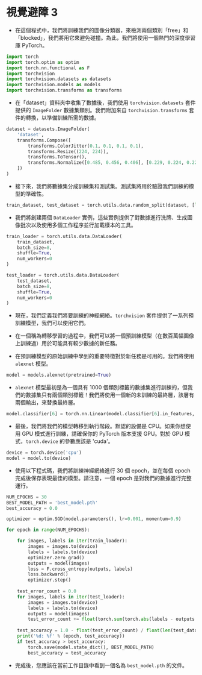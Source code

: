 # **視覺避障 3**

* 在這個程式中，我們將訓練我們的圖像分類器，來檢測兩個類別「free」和「blocked」，我們將用它來避免碰撞。為此，我們將使用一個熱門的深度學習庫 PyTorch。

                                    
```python
import torch
import torch.optim as optim
import torch.nn.functional as F
import torchvision
import torchvision.datasets as datasets
import torchvision.models as models
import torchvision.transforms as transforms

```

* 在「dataset」資料夾中收集了數據後，我們使用 `torchvision.datasets` 套件提供的 `ImageFolder` 數據集類別。我們附加來自 `torchvision.transforms` 套件的轉換，以準備訓練所需的數據。

                                    
```python
dataset = datasets.ImageFolder(
    'dataset',
    transforms.Compose([
        transforms.ColorJitter(0.1, 0.1, 0.1, 0.1),
        transforms.Resize((224, 224)),
        transforms.ToTensor(),
        transforms.Normalize([0.485, 0.456, 0.406], [0.229, 0.224, 0.225])
    ])
)

```

* 接下來，我們將數據集分成訓練集和測試集。測試集將用於驗證我們訓練的模型的準確性。

                                    
```python
train_dataset, test_dataset = torch.utils.data.random_split(dataset, [len(dataset) - 50, 50])
```


* 我們將創建兩個 `DataLoader` 實例，這些實例提供了對數據進行洗牌、生成圖像批次以及使用多個工作程序並行加載樣本的工具。


                                    
```python
train_loader = torch.utils.data.DataLoader(
    train_dataset,
    batch_size=8,
    shuffle=True,
    num_workers=0
)

test_loader = torch.utils.data.DataLoader(
    test_dataset,
    batch_size=8,
    shuffle=True,
    num_workers=0
)
```


* 現在，我們定義我們將要訓練的神經網絡。`torchvision` 套件提供了一系列預訓練模型，我們可以使用它們。

* 在一個稱為轉移學習的過程中，我們可以將一個預訓練模型（在數百萬幅圖像上訓練過）用於可能具有較少數據的新任務。

* 在預訓練模型的原始訓練中學到的重要特徵對於新任務是可用的。我們將使用 `alexnet` 模型。
                                    
```python
model = models.alexnet(pretrained=True)
```

* `alexnet` 模型最初是為一個具有 1000 個類別標籤的數據集進行訓練的，但我們的數據集只有兩個類別標籤！我們將使用一個新的未訓練的最終層，該層有兩個輸出，來替換最終層。

                                    
```python
model.classifier[6] = torch.nn.Linear(model.classifier[6].in_features, 2)
```

                                    
* 最後，我們將我們的模型轉移到執行階段。默認的設備是 CPU。如果你想使用 GPU 模式進行訓練，請確保你的 PyTorch 版本支援 GPU。對於 GPU 模式，`torch.device` 的參數應該是 'cuda'。
                                    
```python
device = torch.device('cpu')
model = model.to(device)
```

    
* 使用以下程式碼，我們將訓練神經網絡進行 30 個 epoch，並在每個 epoch 完成後保存表現最佳的模型。請注意，一個 epoch 是對我們的數據進行完整運行。

                         
```python
NUM_EPOCHS = 30
BEST_MODEL_PATH = 'best_model.pth'
best_accuracy = 0.0

optimizer = optim.SGD(model.parameters(), lr=0.001, momentum=0.9)

for epoch in range(NUM_EPOCHS):

    for images, labels in iter(train_loader):
        images = images.to(device)
        labels = labels.to(device)
        optimizer.zero_grad()
        outputs = model(images)
        loss = F.cross_entropy(outputs, labels)
        loss.backward()
        optimizer.step()
    
    test_error_count = 0.0
    for images, labels in iter(test_loader):
        images = images.to(device)
        labels = labels.to(device)
        outputs = model(images)
        test_error_count += float(torch.sum(torch.abs(labels - outputs.argmax(1))))
    
    test_accuracy = 1.0 - float(test_error_count) / float(len(test_dataset))
    print('%d: %f' % (epoch, test_accuracy))
    if test_accuracy > best_accuracy:
        torch.save(model.state_dict(), BEST_MODEL_PATH)
        best_accuracy = test_accuracy

```

* 完成後，您應該在當前工作目錄中看到一個名為 `best_model.pth` 的文件。
